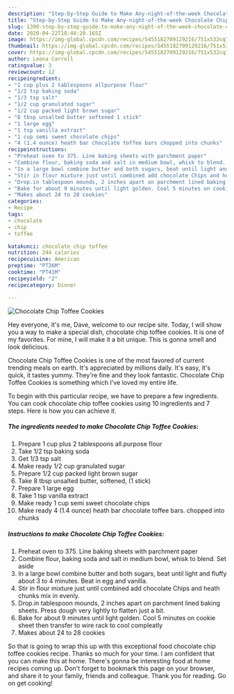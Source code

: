 ```yaml
---
description: "Step-by-Step Guide to Make Any-night-of-the-week Chocolate Chip Toffee Cookies"
title: "Step-by-Step Guide to Make Any-night-of-the-week Chocolate Chip Toffee Cookies"
slug: 1390-step-by-step-guide-to-make-any-night-of-the-week-chocolate-chip-toffee-cookies
date: 2020-04-22T18:44:20.165Z
image: https://img-global.cpcdn.com/recipes/5455182709129216/751x532cq70/chocolate-chip-toffee-cookies-recipe-main-photo.jpg
thumbnail: https://img-global.cpcdn.com/recipes/5455182709129216/751x532cq70/chocolate-chip-toffee-cookies-recipe-main-photo.jpg
cover: https://img-global.cpcdn.com/recipes/5455182709129216/751x532cq70/chocolate-chip-toffee-cookies-recipe-main-photo.jpg
author: Leona Carroll
ratingvalue: 3
reviewcount: 12
recipeingredient:
- "1 cup plus 2 tablespoons allpurpose flour"
- "1/2 tsp baking soda"
- "1/3 tsp salt"
- "1/2 cup granulated sugar"
- "1/2 cup packed light brown sugar"
- "8 tbsp unsalted butter softened 1 stick"
- "1 large egg"
- "1 tsp vanilla extract"
- "1 cup semi sweet chocolate chips"
- "4 (1.4 ounce) heath bar chocolate toffee bars chopped into chunks"
recipeinstructions:
- "Preheat oven to 375. Line baking sheets with parchment paper"
- "Combine flour, baking soda and salt in medium bowl, whisk to blend. Set aside"
- "In a large bowl combine butter and both sugars, beat until light and fluffy about 3 to 4 minutes. Beat in egg and vanilla."
- "Stir in flour mixture just until combined add chocolate Chips and heath chunks mix in evenly."
- "Drop.in tablespoon mounds, 2 inches apart on parchment lined baking sheets. Press dough very lightly to flatten just a bit."
- "Bake for about 9 minutes until light golden. Cool 5 minutes on cookie sheet then transfer to wire rack to cool compleatly"
- "Makes about 24 to 28 cookies"
categories:
- Recipe
tags:
- chocolate
- chip
- toffee

katakunci: chocolate chip toffee 
nutrition: 244 calories
recipecuisine: American
preptime: "PT26M"
cooktime: "PT41M"
recipeyield: "2"
recipecategory: Dinner

---
```



![Chocolate Chip Toffee Cookies](https://img-global.cpcdn.com/recipes/5455182709129216/751x532cq70/chocolate-chip-toffee-cookies-recipe-main-photo.jpg)

Hey everyone, it's me, Dave, welcome to our recipe site. Today, I will show you a way to make a special dish, chocolate chip toffee cookies. It is one of my favorites. For mine, I will make it a bit unique. This is gonna smell and look delicious.

Chocolate Chip Toffee Cookies is one of the most favored of current trending meals on earth. It's appreciated by millions daily. It's easy, it's quick, it tastes yummy. They're fine and they look fantastic. Chocolate Chip Toffee Cookies is something which I've loved my entire life.




To begin with this particular recipe, we have to prepare a few ingredients. You can cook chocolate chip toffee cookies using 10 ingredients and 7 steps. Here is how you can achieve it.

<!--inarticleads1-->

##### The ingredients needed to make Chocolate Chip Toffee Cookies:

1. Prepare 1 cup plus 2 tablespoons all.purpose flour
1. Take 1/2 tsp baking soda
1. Get 1/3 tsp salt
1. Make ready 1/2 cup granulated sugar
1. Prepare 1/2 cup packed light brown sugar
1. Take 8 tbsp unsalted butter, softened, (1 stick)
1. Prepare 1 large egg
1. Take 1 tsp vanilla extract
1. Make ready 1 cup semi sweet chocolate chips
1. Make ready 4 (1.4 ounce) heath bar chocolate toffee bars. chopped into chunks




<!--inarticleads2-->

##### Instructions to make Chocolate Chip Toffee Cookies:

1. Preheat oven to 375. Line baking sheets with parchment paper
1. Combine flour, baking soda and salt in medium bowl, whisk to blend. Set aside
1. In a large bowl combine butter and both sugars, beat until light and fluffy about 3 to 4 minutes. Beat in egg and vanilla.
1. Stir in flour mixture just until combined add chocolate Chips and heath chunks mix in evenly.
1. Drop.in tablespoon mounds, 2 inches apart on parchment lined baking sheets. Press dough very lightly to flatten just a bit.
1. Bake for about 9 minutes until light golden. Cool 5 minutes on cookie sheet then transfer to wire rack to cool compleatly
1. Makes about 24 to 28 cookies




So that is going to wrap this up with this exceptional food chocolate chip toffee cookies recipe. Thanks so much for your time. I am confident that you can make this at home. There's gonna be interesting food at home recipes coming up. Don't forget to bookmark this page on your browser, and share it to your family, friends and colleague. Thank you for reading. Go on get cooking!

